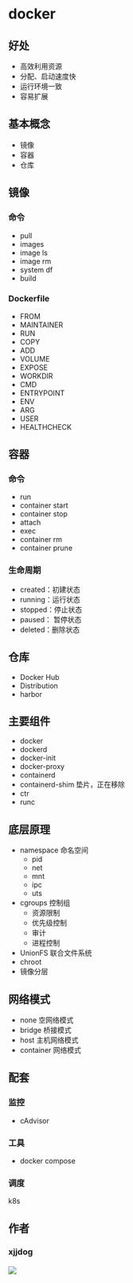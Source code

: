 # docker

## 好处

- 高效利用资源
- 分配、启动速度快
- 运行环境一致
- 容易扩展

## 基本概念

- 镜像
- 容器
- 仓库

## 镜像

### 命令

- pull
- images
- image ls
- image rm
- system df
- build

### Dockerfile

- FROM
- MAINTAINER
- RUN
- COPY
- ADD
- VOLUME
- EXPOSE
- WORKDIR
- CMD
- ENTRYPOINT
- ENV
- ARG
- USER
- HEALTHCHECK

## 容器

### 命令

- run
- container start
- container stop
- attach
- exec
- container rm 
- container prune

### 生命周期

- created：初建状态
- running：运行状态
- stopped：停止状态
- paused： 暂停状态
- deleted：删除状态

## 仓库

- Docker Hub
- Distribution
- harbor

## 主要组件

- docker
- dockerd 
- docker-init
- docker-proxy
- containerd
- containerd-shim 垫片，正在移除
- ctr
- runc

## 底层原理

- namespace 命名空间
  - pid
  - net
  - mnt
  - ipc
  - uts
- cgroups 控制组
  - 资源限制
  - 优先级控制
  - 审计
  - 进程控制
- UnionFS 联合文件系统
- chroot
- 镜像分层

## 网络模式

- none 空网络模式
- bridge 桥接模式
- host 主机网络模式
- container 网络模式

## 配套

### 监控

- cAdvisor

### 工具

- docker compose

### 调度

k8s

## 作者
### xjjdog
#### ![](/qrcode_for_gh_183eb256f8af_258.jpg)
